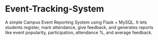 # Event-Tracking-System
A simple Campus Event Reporting System using Flask + MySQL. It lets students register, mark attendance, give feedback, and generates reports like event popularity, participation, attendance %, and average feedback.
